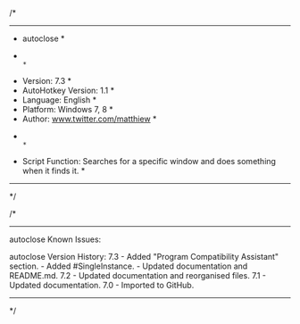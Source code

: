 /*
************************************************************************************************
* autoclose																					   *
*                                                                                              *
* Version:              7.3                                                                    *
* AutoHotkey Version:   1.1                                                                    *
* Language:       		English                                                                *
* Platform:       		Windows 7, 8                                                           *
* Author:         		www.twitter.com/matthiew                                               *
*                                                                                              *
* Script Function: Searches for a specific window and does something when it finds it.         *
************************************************************************************************
*/




/*
************************************************************************************************
autoclose Known Issues:




autoclose Version History:
7.3 - Added "Program Compatibility Assistant" section.
	- Added #SingleInstance.
    - Updated documentation and README.md.
7.2 - Updated documentation and reorganised files.
7.1 - Updated documentation.
7.0 - Imported to GitHub.
************************************************************************************************
*/